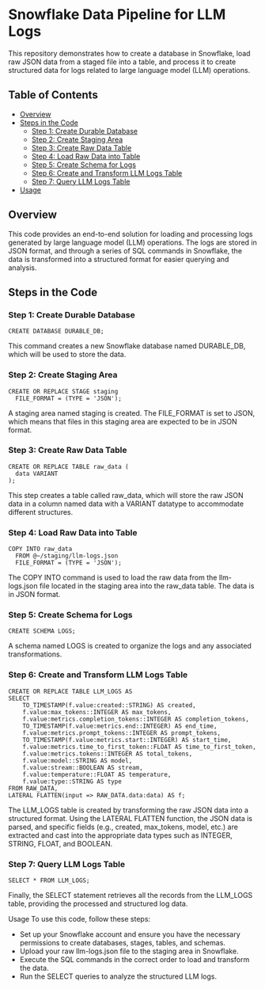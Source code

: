 # Snowflake Data Pipeline for LLM Logs

This repository demonstrates how to create a database in Snowflake, load raw JSON data from a staged file into a table, and process it to create structured data for logs related to large language model (LLM) operations.

## Table of Contents
- [Overview](#overview)
- [Steps in the Code](#steps-in-the-code)
  - [Step 1: Create Durable Database](#step-1-create-durable-database)
  - [Step 2: Create Staging Area](#step-2-create-staging-area)
  - [Step 3: Create Raw Data Table](#step-3-create-raw-data-table)
  - [Step 4: Load Raw Data into Table](#step-4-load-raw-data-into-table)
  - [Step 5: Create Schema for Logs](#step-5-create-schema-for-logs)
  - [Step 6: Create and Transform LLM Logs Table](#step-6-create-and-transform-llm-logs-table)
  - [Step 7: Query LLM Logs Table](#step-7-query-llm-logs-table)
- [Usage](#usage)

## Overview

This code provides an end-to-end solution for loading and processing logs generated by large language model (LLM) operations. The logs are stored in JSON format, and through a series of SQL commands in Snowflake, the data is transformed into a structured format for easier querying and analysis.

## Steps in the Code

### Step 1: Create Durable Database

```
CREATE DATABASE DURABLE_DB;
```
This command creates a new Snowflake database named DURABLE_DB, which will be used to store the data.

### Step 2: Create Staging Area
```
CREATE OR REPLACE STAGE staging
  FILE_FORMAT = (TYPE = 'JSON');
```
A staging area named staging is created. The FILE_FORMAT is set to JSON, which means that files in this staging area are expected to be in JSON format.

### Step 3: Create Raw Data Table
```
CREATE OR REPLACE TABLE raw_data (
  data VARIANT
);
```
This step creates a table called raw_data, which will store the raw JSON data in a column named data with a VARIANT datatype to accommodate different structures.

### Step 4: Load Raw Data into Table
```
COPY INTO raw_data
  FROM @~/staging/llm-logs.json
  FILE_FORMAT = (TYPE = 'JSON');
```
The COPY INTO command is used to load the raw data from the llm-logs.json file located in the staging area into the raw_data table. The data is in JSON format.

### Step 5: Create Schema for Logs
```
CREATE SCHEMA LOGS;
```
A schema named LOGS is created to organize the logs and any associated transformations.

### Step 6: Create and Transform LLM Logs Table
```
CREATE OR REPLACE TABLE LLM_LOGS AS
SELECT 
    TO_TIMESTAMP(f.value:created::STRING) AS created,
    f.value:max_tokens::INTEGER AS max_tokens,
    f.value:metrics.completion_tokens::INTEGER AS completion_tokens,
    TO_TIMESTAMP(f.value:metrics.end::INTEGER) AS end_time,
    f.value:metrics.prompt_tokens::INTEGER AS prompt_tokens,
    TO_TIMESTAMP(f.value:metrics.start::INTEGER) AS start_time,
    f.value:metrics.time_to_first_token::FLOAT AS time_to_first_token,
    f.value:metrics.tokens::INTEGER AS total_tokens,
    f.value:model::STRING AS model,
    f.value:stream::BOOLEAN AS stream,
    f.value:temperature::FLOAT AS temperature,
    f.value:type::STRING AS type
FROM RAW_DATA,
LATERAL FLATTEN(input => RAW_DATA.data:data) AS f;
```
The LLM_LOGS table is created by transforming the raw JSON data into a structured format. Using the LATERAL FLATTEN function, the JSON data is parsed, and specific fields (e.g., created, max_tokens, model, etc.) are extracted and cast into the appropriate data types such as INTEGER, STRING, FLOAT, and BOOLEAN.

### Step 7: Query LLM Logs Table
```
SELECT * FROM LLM_LOGS;
```
Finally, the SELECT statement retrieves all the records from the LLM_LOGS table, providing the processed and structured log data.

Usage
To use this code, follow these steps:

- Set up your Snowflake account and ensure you have the necessary permissions to create databases, stages, tables, and schemas.
- Upload your raw llm-logs.json file to the staging area in Snowflake.
- Execute the SQL commands in the correct order to load and transform the data.
- Run the SELECT queries to analyze the structured LLM logs.
